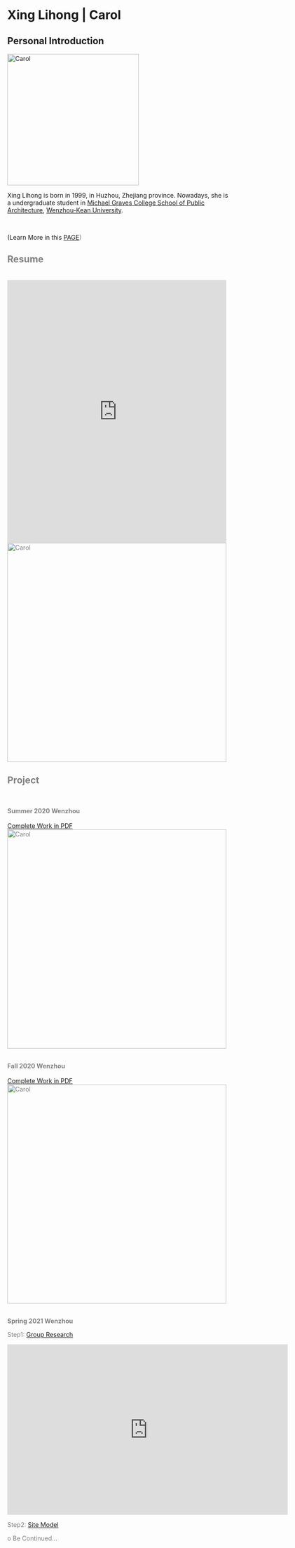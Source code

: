 # Xing Lihong | Carol
## Personal Introduction
  <img alt="Carol" src="https://github.com/steenblikrs/2021-Spring-Studio/blob/gh-pages/students/Carol/Carol-GIF2.gif?raw=true" width="300">
  

 Xing Lihong is born in 1999, in Huzhou, Zhejiang province. Nowadays, she is a undergraduate student in [Michael Graves College School of Public Architecture](http://design.wku.edu.cn/), [Wenzhou-Kean University](https://wku.edu.cn/). <br/>

<br>


(Learn More in this [PAGE](https://lihongx.wixsite.com/my-site-6)<font color=gray>)
<br>
## Resume  <br>
<br> <embed src="https://drive.google.com/viewerng/
viewer?embedded=true&url=https://github.com/steenblikrs/2021-Spring-Studio/blob/gh-pages/students/Carol/ARCH%203105%20FINAL%20(Carol)%20Lihong%20Xing.pdf" width="500" height="600">
<br><img alt="Carol" src="https://github.com/steenblikrs/2021-Spring-Studio/blob/gh-pages/students/Carol/Resume%20Carol.jpg?raw=true" width="500">
<br>

## Project
 <br>

**Summer 2020 Wenzhou**<br> 
<br> [Complete Work in PDF](<embed src=" https://drive.google.com/file/d/1hnmBPtXCF9WnTsS3zOoOJ4zDoYi45EDy/view?usp=sharing" />)
<br><img alt="Carol" src="https://github.com/steenblikrs/2021-Spring-Studio/blob/gh-pages/students/Carol/Summer.png?raw=true" width="500">
 <br>
<br> 

**Fall 2020 Wenzhou**<br> 
<br> [Complete Work in PDF](https://xinglihongcarol.github.io/Portfolio/ARCH%203105%20FINAL%20(Carol)%20Lihong%20Xing.pdf)
<br><img alt="Carol" src="https://github.com/steenblikrs/2021-Spring-Studio/blob/gh-pages/students/Carol/Fall.png?raw=true" width="500">
 <br>
<br> 

**Spring 2021 Wenzhou**
<br>

Step1: [Group Research](https://steenblikrs.github.io/2021-Spring-Studio/Research/Stacking)
<iframe src="https://docs.google.com/presentation/d/e/2PACX-1vRsp8V9TEdgmfZdViF6xqjwUoBnNgmnUNQJ1UD6DL49hcvxdlNAHKagDLQSGgNMzg/embed?start=true&loop=true&delayms=3000" frameborder="0" width="640" height="389" allowfullscreen="true" mozallowfullscreen="true" webkitallowfullscreen="true"></iframe>
<br>

Step2: [Site Model](https://xinglihongcarol.github.io/Portfolio/)
<br>

o Be Continued...
